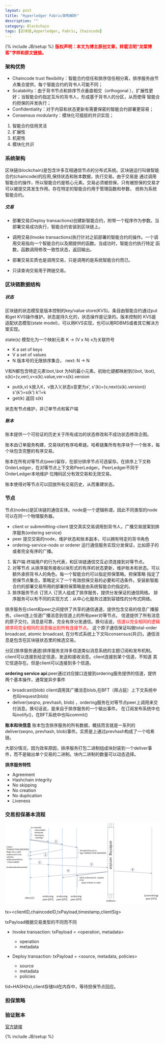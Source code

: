 ```yaml
---
layout: post
title: "Hyperledger Fabric架构解析"
description: ""
category: Blockchain 
tags: [区块链,Hyperledger, Fabric, Chaincode]
---
```

{% include JB/setup %}
**<font color="red">版权声明：本文为博主原创文章，转载注明“龙棠博客”字样和原文链接。</font>**

### 架构优势
- Chaincode trust flexibility：智能合约信任和排序信任相分离，排序服务由节点集合提供，每个智能合约的背书人可能不同；
- Scalability：由于背书节点和排序节点垂直相交（orthogonal ），扩展性更好；当智能合约指定互斥的背书人，形成基于背书人的分区，从而使得
智能合约担保的并发执行；
- Confidentiality：对于内容和状态更新有需要保密的智能合约部署更容易；
- Consensus modularity：模块化可插拔的共识实现；

1. 智能合约信用灵活
2. 扩展性
3. 机密性
4. 模块化共识

### 系统架构
区块链(blockchain)是包含许多互相通信节点的分布式系统。区块链运行叫做智能合约(chaincode)的应用,保持状态和账本数据，执行交易。由于交易是
通过调用智能合约操作，所以智能合约是核心元素。交易必须被担保，只有被担保的交易才可以被提交其发生作用。存在特定的智能合约用于管理函数和参数，
统称为系统智能合约。

##### 交易
- 部署交易(Deploy transactions)创建新智能合约，附带一个程序作为参数。当部署交易成功执行，智能合约安装到区块链上。
- 调用交易(Invoke transactions)执行针对之前部署的智能合约的操作。一个调用交易指向一个智能合约以及期提供的函数。当成功时，智能合约执行特定
函数，函数调用修改一致性状态，返回输出。

- 部署交易实质也是调用交易，只是调用的是系统智能合约而已。
- 只读查询交易用于跨链交易。

### 区块链数据结构
##### 状态
区块链的状态模型是版本控制的key/value store(KVS)。条目由智能合约通过put和get KVS操作维护。状态是持久化的，状态操作是记录的。版本控制的
KVS是适配状态模型(state model)，可以用KVS实现，也可以用RDBMS或者其它解决方案实现。

state(s) 模型化为一个映射元素 K -> (V x N)     x为关联符号
- K a set of keys
- V a set of values
- N 版本号的无限排序集合， next: N -> N

V和N都包含特定元素\bot,\bot 为N的最小元素。初始化键都映射到(\bot, \bot), s(k)=(v,ver),v=s(k).value,ver=s(k).version

- put(k,v) k放入K，v放入V,状态s变更为s', s'(k)=(v,next(s(k).version))   s'(k')=s(k')    k'!=k
- get(k) 返回 s(k)

状态有节点维护，非订单节点和客户端

##### 账本
账本提供一个可验证的历史关于所有成功的状态修改和不成功状态修改企图。

账本由订单服务构建，交易块的有序哈希链。哈希链集所有有序块于一个账本，每个块包含完整的有序交易。

账本在所有对等节点(peer)留存，在部分排序节点可选留存。在排序上下文称OrderLedger，在对等节点上下文称PeerLedger。PeerLedger不同于OrderLedger本地维护
位掩码区分有效交易和无效交易。

账本使得对等节点可以回放所有交易历史，从而重建状态。

### 节点
节点(nodes)是区块链的通信实体。node是一个逻辑称谓，因此不同类型的node可以在同一个物理服务器。
- client or submmitting-client 提交真实交易调用到背书人，广播交易提案到排序服务(ordering service)
- peer 提交交易的node，维护状态和账本副本，可以拥有特定的背书角色
- ordering-service-node or orderer 运行通信服务实现分发保证，比如原子的或者完全有序的广播。

1. 客户端    终端用户的行为代表，和区块链通信交互必须连接到对等节点。
2. 对等节点    从排序服务接收以块形式的有序的状态更新，维护账本和状态。可以额外承担背书人的角色。每一个智能合约可以指定担保策略。担保策略
指定了担保节点集合。策略定义了一个有效担保交易的必要和可选条件。安装新智能合约的部署交易所用的部署担保策略是由系统智能合约指定的。
3. 排序服务节点 订货人    订货人组成了排序服务，提供分发保证的通信网络。 排序服务可以有不同的实现方式：从中心化服务过渡到容错性的分布式网络。

排序服务在client和peer之间提供了共享的通信通道，提供包含交易的信息广播服务。client连上信道广播消息到信道上的所有peer对等节点。
信道提供了所有消息的原子交付。消息是可靠，完全有序分发通信。换句话说，<font color="red">信道以完全相同的逻辑顺序将完全相同的消息输出到所有连接节点。</font>
这个原子通信保证叫做total-order broadcast, atomic broadcast, 在分布式系统上下文叫consensus(共识)。通信消息是包含在区块链状态里的候选交易。

分区(排序服务通道)排序服务支持多信道类似消息系统的主题订阅和发布机制。client可以连接到给定信道，发送和接收消息。client连接到某个信道，不知道
其它信道存在。但是client可以连接到多个信道。

**ordering service api**:peer通过对应接口连接到ordering服务提供的信道，提供两个基本操作，通常是异步事件
- broadcast(blob) client调用其广播消息blob,在BFT（拜占庭）上下文系统中也叫request(blob)
- deliver(seqno, prevhash, blob) ，ordering服务在对等节点peer上调用来交付消息。换句话说，是来自于排序服务的一个输出事件。
在订阅发布系统中也叫notify()，在BFT系统中也叫commit()

**账本和块信息** 账本包含排序服务的所有数据，概括而言就是一系列的deliver(seqno, prevhash, blob)事件。实质是上通过prevhash构成了一个哈希链。

大部分情况，因为效率原因，排序服务打包二进制组成块封装到一个deliver事件，而不是输出单个交易的二进制。块内二进制的数量可以动态选择。

**排序服务特性**
- Agreement 
- Hashchain integrity
- No skipping
- No creation
- No duplication
- Liveness

### 交易担保基本流程
![tx-endorsement](/upload/2017/tx-endorsement.png)

tx=<clientID,chaincodeID,txPayload,timestamp,clientSig>

txPayload根据交易类型的不同而不同
- Invoke transaction: txPayload = <operation, metadata>
    - operation
    - metadata
 
- Deploy transaction: txPayload = <source, metadata, policies>
    - source
    - metadata
    - policies

tid=HASH(tx),client存储tid在内存中，等待担保节点回应。

### 担保策略
### 验证账本

[官方链接](http://hyperledger-fabric.readthedocs.io/en/latest/arch-deep-dive.html)

{% include JB/setup %}


